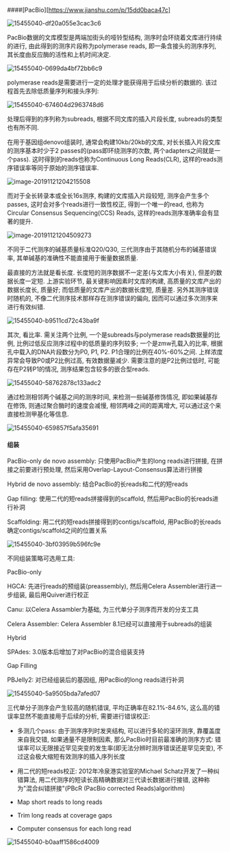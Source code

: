 ####[PacBio][https://www.jianshu.com/p/15dd0baca47c]

![15455040-df20a055e3cac3c6](https://tva1.sinaimg.cn/large/006y8mN6gy1g95yjjwaslj30ma0c8gwe.jpg)



PacBio数据的文库模型是两端加街头的哑铃型结构, 测序时会环绕着文库进行持续的进行, 由此得到的测序片段称为polymerase reads, 即一条含接头的测序序列, 其长度由反应酶的活性和上机时间决定. 

![15455040-0699da4bf72bb6c9](https://tva1.sinaimg.cn/large/006y8mN6gy1g95ypvpofxj30fe03jt9e.jpg)

polymerase reads是需要进行一定的处理才能获得用于后续分析的数据的. 该过程首先去除低质量序列和接头序列:

![15455040-674604d2963748d6](https://tva1.sinaimg.cn/large/006y8mN6gy1g95yp18okej30fd054jro.jpg)

处理后得到的序列称为subreads, 根据不同文库的插入片段长度, subreads的类型也有所不同.

在用于基因组denovo组装时, 通常会构建10kb/20kb的文库, 对长长插入片段文库的测序基本时少于2 passes的(pass即环绕测序的次数, 两个adapters之间就是一个pass). 这时得到的reads也称为Continuous Long Reads(CLR), 这样的reads测序错误率等同于原始的测序错误率.

![image-20191121204215508](https://tva1.sinaimg.cn/large/006y8mN6gy1g95y2l7lg6j31ca06odiu.jpg)

而对于全长转录本或全长16s测序, 构建的文库插入片段较短, 测序会产生多个passes, 这时会对多个reads进行一致性校正, 得到一个唯一的read, 也称为Circular Consensus Sequencing(CCS) Reads, 这样的reads测序准确率会有显著的提升.

![image-20191121204509273](https://tva1.sinaimg.cn/large/006y8mN6gy1g95y5lssscj31ay08gdj3.jpg)

不同于二代测序的碱基质量标准Q20/Q30, 三代测序由于其随机分布的碱基错误率, 其单碱基的准确性不能直接用于衡量数据质量.

最直接的方法就是看长度. 长度短的测序数据不一定差(与文库大小有关), 但差的数据长度一定短. 上游实验环节, 最关键影响因素时文库的构建, 高质量的文库产出的数据长度长, 质量好; 而低质量的文库产出的数据长度短, 质量差. 另外其测序错误时随机的, 不像二代测序技术那样存在测序错误的偏向, 因而可以通过多次测序来进行有效纠错.

![15455040-b9511cd72c43ba9f](https://tva1.sinaimg.cn/large/006y8mN6gy1g95yqbt25aj30fd06eta8.jpg)

其次, 看比率. 需关注两个比例, 一个是subreads与polymerase reads数据量的比例, 比例过低反应测序过程中的低质量的序列较多; 一个是zmw孔载入的比率, 根据孔中载入的DNA片段数分为P0, P1, P2. P1合理的比例在40%-60%之间. 上样浓度异常会导致P0或P2比例过高, 有效数据量减少. 需要注意的是P2比例过低时, 可能存在P2转P1的情况, 测序结果包含较多的嵌合型reads.

![15455040-58762878c133adc2](https://tva1.sinaimg.cn/large/006y8mN6gy1g95yqu3pkcj30fd08kjt1.jpg)

通过检测相邻两个碱基之间的测序时间, 来检测一些碱基修饰情况, 即如果碱基存在修饰, 则通过聚合酶时的速度会减慢, 相邻两峰之间的距离增大, 可以通过这个来直接检测甲基化等信息.

![15455040-659857f5afa35691](https://tva1.sinaimg.cn/large/006y8mN6gy1g95ymufz93j30no0cmtfr.jpg)

#### 组装

PacBio-only de novo assembly: 只使用PacBio产生的long reads进行拼接, 在拼接之前要进行预处理, 然后采用Overlap-Layout-Consensus算法进行拼接

Hybrid de novo assembly: 结合PacBio的长reads和二代的短reads

Gap filling: 使用二代的短reads拼接得到的scaffold, 然后用PacBio的长reads进行补洞

Scaffolding: 用二代的短reads拼接得到的contigs/scaffold, 用PacBio的长reads确定contigs/scaffold之间的位置关系

![15455040-3bf03959b596fc9e](https://tva1.sinaimg.cn/large/006y8mN6gy1g95yuh8xtrj311k0hbdgt.jpg)

不同组装策略可选用工具:

PacBio-only

HGCA: 先进行reads的预组装(preassembly), 然后用Celera Assembler进行进一步组装, 最后用Quiver进行校正

Canu: 以Celera Assambler为基础, 为三代单分子测序而开发的分支工具

Celera Assembler: Celera Assembler 8.1已经可以直接用于subreads的组装

Hybrid

SPAdes: 3.0版本后增加了对PacBio的混合组装支持

Gap Filling

PBJelly2: 对已经组装后的基因组, 用PacBio的long reads进行补洞

![15455040-5a9505bda7afed07](https://tva1.sinaimg.cn/large/006y8mN6gy1g96r9v700oj30y60oh10l.jpg)

三代单分子测序会产生较高的随机错误, 平均正确率在82.1%-84.6%, 这么高的错误率显然不能直接用于后续的分析, 需要进行错误校正:

* 多测几个pass: 由于测序序列时发夹结构, 可以进行多轮的滚环测序, 靠覆盖度来自我交错, 如果通量不是限制因素, 那么PacBio时目前最准确的测序方式: 错误率可以无限接近罕见突变的发生率(即无法分辨时测序错误还是罕见突变), 不过这会极大缩短有效测序的插入序列长度
* 用二代的短reads校正: 2012年冷泉港实验室的Michael Schatz开发了一种纠错算法, 用二代测序的短读长高精确数据对三代读长数据进行接错, 这种称为"混合纠错拼接"(PBcR (PacBio corrected Reads)algorithm)

* Map short reads to long reads
* Trim long reads at coverage gaps
* Computer consensus for each long read

![15455040-b0aaff1586cd4009](https://tva1.sinaimg.cn/large/006y8mN6gy1g96rgnn0gbj30s614xtej.jpg)















































